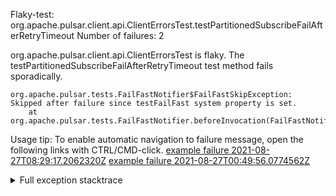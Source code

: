         
Flaky-test: org.apache.pulsar.client.api.ClientErrorsTest.testPartitionedSubscribeFailAfterRetryTimeout
Number of failures: 2

org.apache.pulsar.client.api.ClientErrorsTest is flaky. The testPartitionedSubscribeFailAfterRetryTimeout test method fails sporadically.

```
org.apache.pulsar.tests.FailFastNotifier$FailFastSkipException: Skipped after failure since testFailFast system property is set.
	at org.apache.pulsar.tests.FailFastNotifier.beforeInvocation(FailFastNotifier.java:88)

```

Usage tip: To enable automatic navigation to failure message, open the following links with CTRL/CMD-click.
[example failure 2021-08-27T08:29:17.2062320Z](https://github.com/apache/pulsar/runs/3441181143?check_suite_focus=true#step:9:1316)
[example failure 2021-08-27T00:49:56.0774562Z](https://github.com/apache/pulsar/runs/3438608157?check_suite_focus=true#step:9:1312)


<details>
<summary>Full exception stacktrace</summary>
<code><pre>
org.apache.pulsar.tests.FailFastNotifier$FailFastSkipException: Skipped after failure since testFailFast system property is set.
	at org.apache.pulsar.tests.FailFastNotifier.beforeInvocation(FailFastNotifier.java:88)

</pre></code>
</details>

